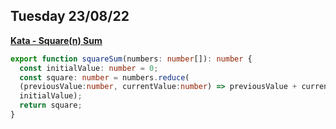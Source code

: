 ## Tuesday 23/08/22

[**Kata - Square(n) Sum**](https://www.codewars.com/kata/515e271a311df0350d00000f/train/typescript)

```typescript
export function squareSum(numbers: number[]): number {
  const initialValue: number = 0;
  const square: number = numbers.reduce(
  (previousValue:number, currentValue:number) => previousValue + currentValue**2,
  initialValue);
  return square;
}
```
